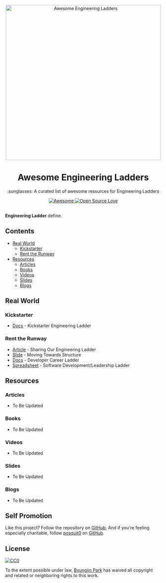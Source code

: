 <div align="center">
  <a href="https://github.com/posquit0/awesome-engineering-ladders" title="Awesome Engineering Ladders">
    <img width="500" src="media/logo.png" alt="Awesome Engineering Ladders">
  </a>
  <br />
  <h1>Awesome Engineering Ladders</h1>
</div>

<p align="center">
  :sunglasses: A curated list of awesome resources for Engineering Ladders
</p>

<div align="center">
  <a href="https://awesome.re">
		<img src="https://awesome.re/badge.svg" alt="Awesome">
	</a>
  <a href="https://github.com/ellerbrock/open-source-badge/">
    <img alt="Open Source Love" src="https://badges.frapsoft.com/os/v1/open-source.svg?v=103" />
  </a>
</div>

<br />

**Engineering Ladder** define.


## Contents

* [Real World](#real-world)
  * [Kickstarter](#kickstarter)
  * [Rent the Runway](#rent-the-runway)
* [Resources](#resources)
  * [Articles](#articles)
  * [Books](#books)
  * [Videos](#videos)
  * [Slides](#slides)
  * [Blogs](#blogs)


## Real World

### Kickstarter

- [Docs](https://gist.github.com/jamtur01/aef437a79fee5a9cefdc) - Kickstarter Engineering Ladder

### Rent the Runway

- [Article](http://dresscode.renttherunway.com/blog/ladder) - Sharing Our Engineering Ladder
- [Slide](http://www.slideshare.net/CamilleFournier1/how-to-go-from-structureless-to-structured-without-losing-your-vibe) - Moving Towards Structure
- [Docs](https://docs.google.com/document/d/1SxmQBrDZvj16veuc2OVO0wUX7a7vEKPM-57dNLXhuEk) - Developer Career Ladder
- [Spreadsheet](https://docs.google.com/spreadsheets/d/1k4sO6pyCl_YYnf0PAXSBcX776rNcTjSOqDxZ5SDty-4) - Software Development/Leadership Ladder


## Resources

### Articles

- To Be Updated

### Books

- To Be Updated

### Videos

- To Be Updated

### Slides

- To Be Updated

### Blogs

- To Be Updated


## Self Promotion

Like this project? Follow the repository on [GitHub](https://github.com/posquit0/awesome-engineering-ladders). And if you're feeling especially charitable, follow [posquit0](https://posquit0.com) on [GitHub](https://github.com/posquit0).


## License

[![CC0](http://mirrors.creativecommons.org/presskit/buttons/88x31/svg/cc-zero.svg)](https://creativecommons.org/publicdomain/zero/1.0/)

To the extent possible under law, [Byungjin Park](http://www.posquit0.com) has waived all copyright and related or neighboring rights to this work.
